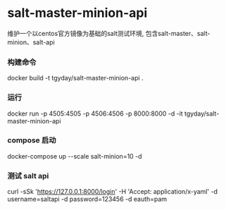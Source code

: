 # salt-master-minion-api
维护一个以centos官方镜像为基础的salt测试环境, 包含salt-master、salt-minion、salt-api

### 构建命令
docker build -t tgyday/salt-master-minion-api .

### 运行
docker run -p 4505:4505 -p 4506:4506 -p 8000:8000 -d -it tgyday/salt-master-minion-api

### compose 启动
docker-compose up --scale salt-minion=10 -d

### 测试 salt api
curl -sSk 'https://127.0.0.1:8000/login' -H 'Accept: application/x-yaml' -d username=saltapi -d password=123456 -d eauth=pam
